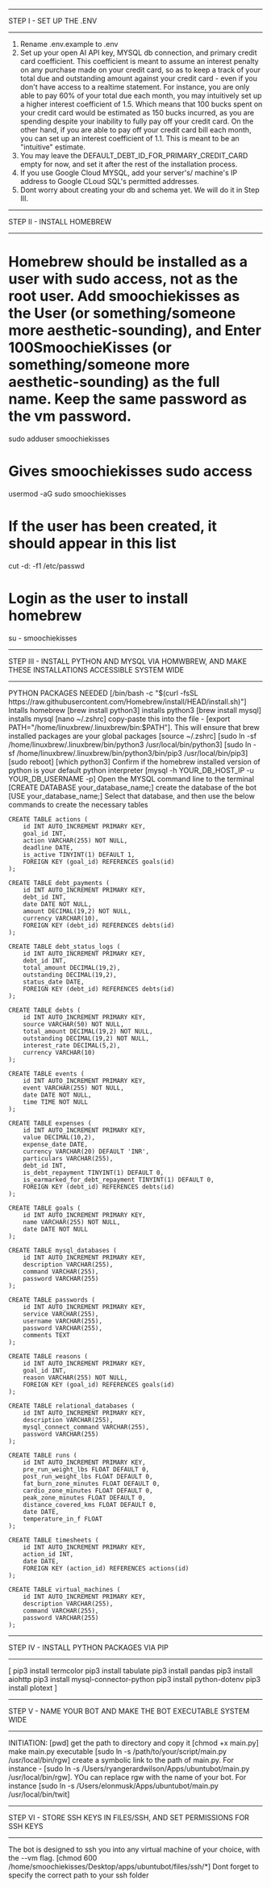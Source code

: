 ***
STEP I - SET UP THE .ENV
***

1. Rename .env.example to .env
2. Set up your open AI API key, MYSQL db connection, and primary credit card coefficient. This coefficient is meant to assume an interest penalty on any purchase made on your credit card, so as to keep a track of your total due and outstanding amount against your credit card - even if you don't have access to a realtime statement. For instance, you are only able to pay 60% of your total due each month, you may intuitively set up a higher interest coefficient of 1.5. Which means that 100 bucks spent on your credit card would be estimated as 150 bucks incurred, as you are spending despite your inability to fully pay off your credit card. On the other hand, if you are able to pay off your credit card bill each month, you can set up an interest coefficient of 1.1. This is meant to be an "intuitive" estimate.
3. You may leave the DEFAULT_DEBT_ID_FOR_PRIMARY_CREDIT_CARD empty for now, and set it after the rest of the installation process.
4. If you use Google Cloud MYSQL, add your server's/ machine's IP address to Google CLoud SQL's permitted addresses.
5. Dont worry about creating your db and schema yet. We will do it in Step III.

***
STEP II - INSTALL HOMEBREW
***

# Homebrew should be installed as a user with sudo access, not as the root user. Add smoochiekisses as the User (or something/someone more aesthetic-sounding), and Enter 100SmoochieKisses (or something/someone more aesthetic-sounding) as the full name. Keep the same password as the vm password.

sudo adduser smoochiekisses 

# Gives smoochiekisses sudo access
usermod -aG sudo smoochiekisses 

# If the user has been created, it should appear in this list
cut -d: -f1 /etc/passwd

# Login as the user to install homebrew
su - smoochiekisses

***
STEP III - INSTALL PYTHON AND MYSQL VIA HOMWBREW, AND MAKE THESE INSTALLATIONS ACCESSIBLE SYSTEM WIDE
***
PYTHON PACKAGES NEEDED
[/bin/bash -c "$(curl -fsSL https://raw.githubusercontent.com/Homebrew/install/HEAD/install.sh)"] Intalls homebrew
[brew install python3] installs python3
[brew install mysql] installs mysql
[nano ~/.zshrc] copy-paste this into the file - [export PATH="/home/linuxbrew/.linuxbrew/bin:$PATH"]. This will ensure that brew installed packages are your global packages
[source ~/.zshrc]
[sudo ln -sf /home/linuxbrew/.linuxbrew/bin/python3 /usr/local/bin/python3]
[sudo ln -sf /home/linuxbrew/.linuxbrew/bin/python3/bin/pip3 /usr/local/bin/pip3]
[sudo reboot]
[which python3] Confirm if the homebrew installed version of python is your default python interpreter
[mysql -h YOUR_DB_HOST_IP -u YOUR_DB_USERNAME -p] Open the MYSQL command line to the terminal
[CREATE DATABASE your_database_name;] create the database of the bot
[USE your_database_name;] Select that database, and then use the below commands to create the necessary tables

    CREATE TABLE actions (
        id INT AUTO_INCREMENT PRIMARY KEY,
        goal_id INT,
        action VARCHAR(255) NOT NULL,
        deadline DATE,
        is_active TINYINT(1) DEFAULT 1,
        FOREIGN KEY (goal_id) REFERENCES goals(id)
    );

    CREATE TABLE debt_payments (
        id INT AUTO_INCREMENT PRIMARY KEY,
        debt_id INT,
        date DATE NOT NULL,
        amount DECIMAL(19,2) NOT NULL,
        currency VARCHAR(10),
        FOREIGN KEY (debt_id) REFERENCES debts(id)
    );

    CREATE TABLE debt_status_logs (
        id INT AUTO_INCREMENT PRIMARY KEY,
        debt_id INT,
        total_amount DECIMAL(19,2),
        outstanding DECIMAL(19,2),
        status_date DATE,
        FOREIGN KEY (debt_id) REFERENCES debts(id)
    );

    CREATE TABLE debts (
        id INT AUTO_INCREMENT PRIMARY KEY,
        source VARCHAR(50) NOT NULL,
        total_amount DECIMAL(19,2) NOT NULL,
        outstanding DECIMAL(19,2) NOT NULL,
        interest_rate DECIMAL(5,2),
        currency VARCHAR(10)
    );

    CREATE TABLE events (
        id INT AUTO_INCREMENT PRIMARY KEY,
        event VARCHAR(255) NOT NULL,
        date DATE NOT NULL,
        time TIME NOT NULL
    );

    CREATE TABLE expenses (
        id INT AUTO_INCREMENT PRIMARY KEY,
        value DECIMAL(10,2),
        expense_date DATE,
        currency VARCHAR(20) DEFAULT 'INR',
        particulars VARCHAR(255),
        debt_id INT,
        is_debt_repayment TINYINT(1) DEFAULT 0,
        is_earmarked_for_debt_repayment TINYINT(1) DEFAULT 0,
        FOREIGN KEY (debt_id) REFERENCES debts(id)
    );

    CREATE TABLE goals (
        id INT AUTO_INCREMENT PRIMARY KEY,
        name VARCHAR(255) NOT NULL,
        date DATE NOT NULL
    );

    CREATE TABLE mysql_databases (
        id INT AUTO_INCREMENT PRIMARY KEY,
        description VARCHAR(255),
        command VARCHAR(255),
        password VARCHAR(255)
    );

    CREATE TABLE passwords (
        id INT AUTO_INCREMENT PRIMARY KEY,
        service VARCHAR(255),
        username VARCHAR(255),
        password VARCHAR(255),
        comments TEXT
    );

    CREATE TABLE reasons (
        id INT AUTO_INCREMENT PRIMARY KEY,
        goal_id INT,
        reason VARCHAR(255) NOT NULL,
        FOREIGN KEY (goal_id) REFERENCES goals(id)
    );

    CREATE TABLE relational_databases (
        id INT AUTO_INCREMENT PRIMARY KEY,
        description VARCHAR(255),
        mysql_connect_command VARCHAR(255),
        password VARCHAR(255)
    );

    CREATE TABLE runs (
        id INT AUTO_INCREMENT PRIMARY KEY,
        pre_run_weight_lbs FLOAT DEFAULT 0,
        post_run_weight_lbs FLOAT DEFAULT 0,
        fat_burn_zone_minutes FLOAT DEFAULT 0,
        cardio_zone_minutes FLOAT DEFAULT 0,
        peak_zone_minutes FLOAT DEFAULT 0,
        distance_covered_kms FLOAT DEFAULT 0,
        date DATE,
        temperature_in_f FLOAT
    );

    CREATE TABLE timesheets (
        id INT AUTO_INCREMENT PRIMARY KEY,
        action_id INT,
        date DATE,
        FOREIGN KEY (action_id) REFERENCES actions(id)
    );

    CREATE TABLE virtual_machines (
        id INT AUTO_INCREMENT PRIMARY KEY,
        description VARCHAR(255),
        command VARCHAR(255),
        password VARCHAR(255)
    );

***
STEP IV - INSTALL PYTHON PACKAGES VIA PIP
***
[
pip3 install termcolor
pip3 install tabulate
pip3 install pandas
pip3 install aiohttp
pip3 install mysql-connector-python
pip3 install python-dotenv
pip3 install plotext
]


***
STEP V - NAME YOUR BOT AND MAKE THE BOT EXECUTABLE SYSTEM WIDE
***
INITIATION:
[pwd] get the path to directory and copy it
[chmod +x main.py] make main.py executable
[sudo ln -s /path/to/your/script/main.py /usr/local/bin/rgw] create a symbolic link to the path of main.py. For instance - [sudo ln -s /Users/ryangerardwilson/Apps/ubuntubot/main.py /usr/local/bin/rgw]. YOu can replace rgw with the name of your bot. For instance [sudo ln -s /Users/elonmusk/Apps/ubuntubot/main.py /usr/local/bin/twit]


***
STEP VI - STORE SSH KEYS IN FILES/SSH, AND SET PERMISSIONS FOR SSH KEYS
***
The bot is designed to ssh you into any virtual machine of your choice, with the --vm flag.
[chmod 600 /home/smoochiekisses/Desktop/apps/ubuntubot/files/ssh/*] Dont forget to specify the correct path to your ssh folder





